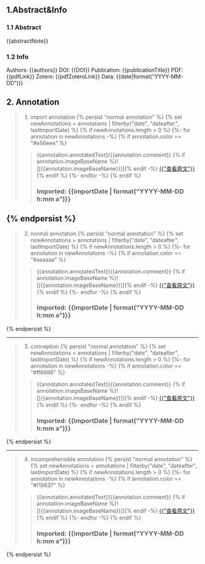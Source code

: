 ## 1.Abstract&Info
### 1.1 Abstract
{{abstractNote}}

### 1.2 Info
Authors: {{authors}}
DOI: {{DOI}}
Publication: {{publicationTitle}}
PDF: {{pdfLink}}
Zotero: {{pdfZoteroLink}}
Data: {{date|format("YYYY-MM-DD")}}


## 2. Annotation
> 1. import annotation
{% persist "normal annotation" %}
{% set newAnnotations = annotations | filterby("date", "dateafter", lastImportDate) %}
{% if newAnnotations.length > 0 %}
{%- for annotation in newAnnotations -%}
{% if annotation.color == "#e56eee" %}
>>{{annotation.annotatedText}}{{annotation.comment}}
>>{% if annotation.imageBaseName %}![[{{annotation.imageBaseName}}]]{% endif -%}
>> [{{"查看原文"}}]({{annotation.desktopURI}})
{% endif %}
{%- endfor -%}
{% endif %}
>>### Imported: {{importDate | format("YYYY-MM-DD h:mm a")}}
{% endpersist %}
---
> 2. normal annotation
{% persist "normal annotation" %}
{% set newAnnotations = annotations | filterby("date", "dateafter", lastImportDate) %}
{% if newAnnotations.length > 0 %}
{%- for annotation in newAnnotations -%}
{% if annotation.color == "#aaaaaa" %}
>>{{annotation.annotatedText}}{{annotation.comment}}
>>{% if annotation.imageBaseName %}![[{{annotation.imageBaseName}}]]{% endif -%}
>> [{{"查看原文"}}]({{annotation.desktopURI}})
{% endif %}
{%- endfor -%}
{% endif %}
>>### Imported: {{importDate | format("YYYY-MM-DD h:mm a")}}
{% endpersist %}

---

> 3. conception
{% persist "normal annotation" %}
{% set newAnnotations = annotations | filterby("date", "dateafter", lastImportDate) %}
{% if newAnnotations.length > 0 %}
{%- for annotation in newAnnotations -%}
{% if annotation.color == "#ff6666" %}
>>{{annotation.annotatedText}}{{annotation.comment}}
>>{% if annotation.imageBaseName %}![[{{annotation.imageBaseName}}]]{% endif -%}
>> [{{"查看原文"}}]({{annotation.desktopURI}})
{% endif %}
{%- endfor -%}
{% endif %}
>>### Imported: {{importDate | format("YYYY-MM-DD h:mm a")}}
{% endpersist %}

---

> 4. incomprehensible annotation
{% persist "normal annotation" %}
{% set newAnnotations = annotations | filterby("date", "dateafter", lastImportDate) %}
{% if newAnnotations.length > 0 %}
{%- for annotation in newAnnotations -%}
{% if annotation.color == "#f19837" %}
>>{{annotation.annotatedText}}{{annotation.comment}}
>>{% if annotation.imageBaseName %}![[{{annotation.imageBaseName}}]]{% endif -%}
>> [{{"查看原文"}}]({{annotation.desktopURI}})
{% endif %}
{%- endfor -%}
{% endif %}
>>### Imported: {{importDate | format("YYYY-MM-DD h:mm a")}}
{% endpersist %}
